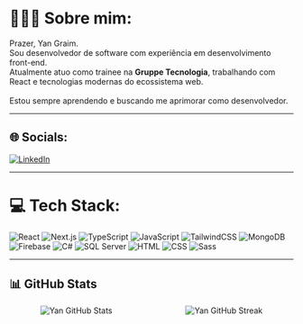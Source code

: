 # 👨🏽‍💻 Sobre mim:
Prazer, Yan Graim.<br>Sou desenvolvedor de software com experiência em desenvolvimento front-end.<br>
Atualmente atuo como trainee na **Gruppe Tecnologia**, trabalhando com React e tecnologias modernas do ecossistema web.<br><br>
Estou sempre aprendendo e buscando me aprimorar como desenvolvedor.

---

## 🌐 Socials:
[![LinkedIn](https://img.shields.io/badge/LinkedIn-%230077B5.svg?style=for-the-badge&logo=linkedin&logoColor=white)](https://linkedin.com/in/yangraim/)

---

# 💻 Tech Stack:

![React](https://img.shields.io/badge/react-%2320232a.svg?style=for-the-badge&logo=react&logoColor=%2361DAFB)
![Next.js](https://img.shields.io/badge/Next-black?style=for-the-badge&logo=next.js&logoColor=white)
![TypeScript](https://img.shields.io/badge/typescript-%23007ACC.svg?style=for-the-badge&logo=typescript&logoColor=white)
![JavaScript](https://img.shields.io/badge/javascript-%23323330.svg?style=for-the-badge&logo=javascript&logoColor=%23F7DF1E)
![TailwindCSS](https://img.shields.io/badge/tailwindcss-%2338B2AC.svg?style=for-the-badge&logo=tailwind-css&logoColor=white)
![MongoDB](https://img.shields.io/badge/MongoDB-%234ea94b.svg?style=for-the-badge&logo=mongodb&logoColor=white)
![Firebase](https://img.shields.io/badge/firebase-%23039BE5.svg?style=for-the-badge&logo=firebase)
![C#](https://img.shields.io/badge/c%23-%23239120.svg?style=for-the-badge&logo=c-sharp&logoColor=white)
![SQL Server](https://img.shields.io/badge/sql%20server-%23CC2927.svg?style=for-the-badge&logo=microsoft-sql-server&logoColor=white)
![HTML](https://img.shields.io/badge/html5-%23E34F26.svg?style=for-the-badge&logo=html5&logoColor=white)
![CSS](https://img.shields.io/badge/css3-%231572B6.svg?style=for-the-badge&logo=css3&logoColor=white)
![Sass](https://img.shields.io/badge/Sass-%23CC6699.svg?style=for-the-badge&logo=sass&logoColor=white)

---

## 📊 GitHub Stats

<div align="center" style="display: flex; justify-content: space-around; gap: 20px;">
  <img src="https://github-readme-stats.vercel.app/api?username=yangraim&show_icons=true&theme=blueberry" alt="Yan GitHub Stats" />
  <img src="https://github-readme-streak-stats.herokuapp.com/?user=yangraim&theme=blueberry" alt="Yan GitHub Streak" />
</div>
